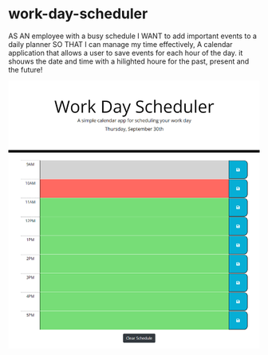 # work-day-scheduler
AS AN employee with a busy schedule I WANT to add important events to a daily planner SO THAT I can manage my time effectively, A calendar application that allows a user to save events for each hour of the day. it shouws the date and time with a hilighted houre for the past, present and the future!


![The web page shows the scheduler index page.](https://github.com/Raghadmalallah/work-day-scheduler/blob/be8a2d91bfddb8e7a2fef357cc5809475308dfee/assets/image/work-day-scheduler_index.png)
